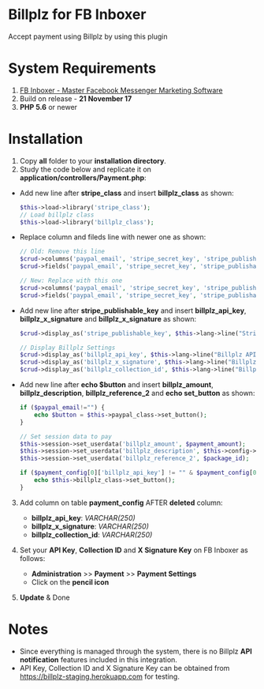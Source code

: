 # Billplz for FB Inboxer
Accept payment using Billplz by using this plugin

# System Requirements

1. [FB Inboxer - Master Facebook Messenger Marketing Software](https://codecanyon.net/item/fb-inboxer-master-facebook-messenger-marketing-software/19578006?s_rank=1)
2. Build on release - **21 November 17**
3. **PHP 5.6** or newer

# Installation

1. Copy **all** folder to your  **installation directory**.
2. Study the code below and replicate it on **application/controllers/Payment.php**:
- Add new line after **stripe_class** and insert **billplz_class** as shown:
    ```php
    $this->load->library('stripe_class');
    // Load billplz class
    $this->load->library('billplz_class');
    ```
- Replace column and fileds line with newer one as shown:

    ```php
    // Old: Remove this line
    $crud->columns('paypal_email', 'stripe_secret_key', 'stripe_publishable_key', 'currency');
    $crud->fields('paypal_email', 'stripe_secret_key', 'stripe_publishable_key', 'currency');

    // New: Replace with this one
    $crud->columns('paypal_email', 'stripe_secret_key', 'stripe_publishable_key', 'currency', 'billplz_api_key', 'billplz_x_signature', 'billplz_collection_id');
    $crud->fields('paypal_email', 'stripe_secret_key', 'stripe_publishable_key', 'currency', 'billplz_api_key', 'billplz_x_signature', 'billplz_collection_id');
    ```
- Add new line after **stripe_publishable_key** and insert **billplz_api_key**, **billplz_x_signature** and **billplz_x_signature** as shown:
    ```php
    $crud->display_as('stripe_publishable_key', $this->lang->line("Stripe Publishable Key"));

    // Display Billplz Settings
    $crud->display_as('billplz_api_key', $this->lang->line("Billplz API Key"));
    $crud->display_as('billplz_x_signature', $this->lang->line("Billplz X Signature Key"));
    $crud->display_as('billplz_collection_id', $this->lang->line("Billplz Collection ID"));
    ```
- Add new line after **echo $button** and insert **billplz_amount**, **billplz_description**, **billplz_reference_2** and **echo set_button** as shown:
    ```php
    if ($paypal_email!="") {
        echo $button = $this->paypal_class->set_button();
    }

    // Set session data to pay
    $this->session->set_userdata('billplz_amount', $payment_amount);
    $this->session->set_userdata('billplz_description', $this->config->item("product_name")." : ".$package_name." (".$package_validity." days)");
    $this->session->set_userdata('billplz_reference_2', $package_id);

    if ($payment_config[0]['billplz_api_key'] != "" & $payment_config[0]['billplz_x_signature'] !=="") {
        echo $this->billplz_class->set_button();
    }
    ```
3. Add column on table **payment_config** AFTER **deleted** column:
    - **billplz_api_key**: _VARCHAR(250)_
    - **billplz_x_signature**: _VARCHAR(250)_
    - **billplz_collection_id**: _VARCHAR(250)_

4. Set your **API Key**, **Collection ID** and **X Signature Key** on FB Inboxer as follows:
    - **Administration** >> **Payment** >> **Payment Settings**
    - Click on the **pencil icon**
5. **Update** & Done

# Notes

* Since everything is managed through the system, there is no Billplz **API notification** features included in this integration.
* API Key, Collection ID and X Signature Key can be obtained from https://billplz-staging.herokuapp.com for testing.
